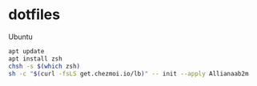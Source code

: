 # dotfiles

Ubuntu
```sh
apt update
apt install zsh
chsh -s $(which zsh)
sh -c "$(curl -fsLS get.chezmoi.io/lb)" -- init --apply Allianaab2m
```
